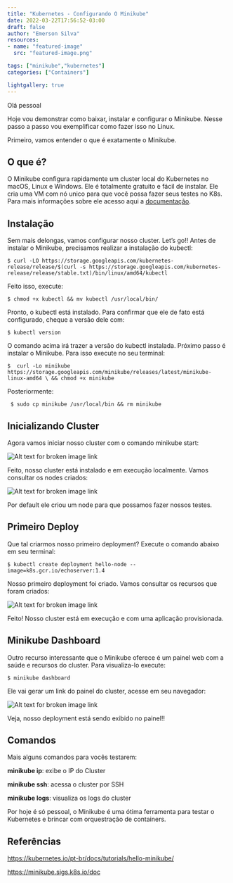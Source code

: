 ```yaml
---
title: "Kubernetes - Configurando O Minikube"
date: 2022-03-22T17:56:52-03:00
draft: false
author: "Emerson Silva"
resources:
- name: "featured-image"
  src: "featured-image.png"

tags: ["minikube","kubernetes"]
categories: ["Containers"]

lightgallery: true
---
```


Olá pessoal

Hoje vou demonstrar como baixar, instalar e configurar o Minikube. Nesse passo a passo vou exemplificar como fazer isso no Linux.


Primeiro, vamos entender o que é exatamente o Minikube.

## O que é?

O Minikube configura rapidamente um cluster local do Kubernetes no macOS, Linux e Windows. Ele é totalmente gratuito e fácil de instalar. Ele cria uma VM com nó unico para que você possa fazer seus testes no K8s. Para mais informações sobre ele acesso aqui a [documentação](https://minikube.sigs.k8s.io/docs/).

## Instalação

Sem mais delongas, vamos configurar nosso cluster. Let’s go!!
Antes de instalar o Minikube, precisamos realizar a instalação do kubectl:


```$ curl -LO https://storage.googleapis.com/kubernetes-release/release/$(curl -s https://storage.googleapis.com/kubernetes-release/release/stable.txt)/bin/linux/amd64/kubectl```


Feito isso, execute:


```$ chmod +x kubectl && mv kubectl /usr/local/bin/```


Pronto, o kubectl está instalado. Para confirmar que ele de fato está configurado, cheque a versão dele com:


```$ kubectl version```

O comando acima irá trazer a versão do kubectl instalada.
Próximo passo é instalar o Minikube. Para isso execute no seu terminal:

``` $  curl -Lo minikube https://storage.googleapis.com/minikube/releases/latest/minikube-linux-amd64 \ && chmod +x minikube ```

Posteriormente:

``` $ sudo cp minikube /usr/local/bin && rm minikube```

## Inicializando Cluster

Agora vamos iniciar nosso cluster com o comando minikube start:

![Alt text for broken image link](minikube-start.png)

Feito, nosso cluster está instalado e em execução localmente. Vamos consultar os nodes criados:

![Alt text for broken image link](minikube-nodes.png)

Por default ele criou um node para que possamos fazer nossos testes. 


## Primeiro Deploy


Que tal criarmos nosso primeiro deployment? Execute o comando abaixo em seu terminal:

``` $ kubectl create deployment hello-node --image=k8s.gcr.io/echoserver:1.4 ```


Nosso primeiro deployment foi criado. Vamos consultar os recursos que foram criados:

![Alt text for broken image link](minikube-deploy.png)


Feito! Nosso cluster está em execução e com uma aplicação provisionada.

## Minikube Dashboard

Outro recurso interessante que o Minikube oferece é um painel web com a saúde e recursos do cluster. Para visualiza-lo execute:


```$ minikube dashboard```

Ele vai gerar um link do painel do cluster, acesse em seu navegador:


![Alt text for broken image link](minikube-dashboard.png)



Veja, nosso deployment está sendo exibido no painel!!


## Comandos 

Mais alguns comandos para vocês testarem:


**minikube ip**: exibe o IP do Cluster


**minikube ssh**: acessa o cluster por SSH


**minikube logs**: visualiza os logs do cluster


Por hoje é só pessoal, o Minikube é uma ótima ferramenta para testar o Kubernetes e brincar com orquestração de containers.

## Referências

https://kubernetes.io/pt-br/docs/tutorials/hello-minikube/

https://minikube.sigs.k8s.io/doc